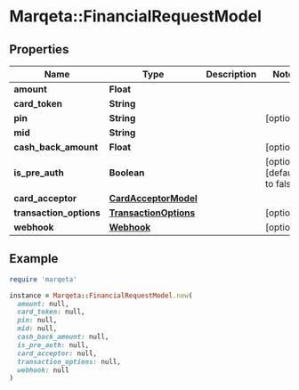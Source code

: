 # Marqeta::FinancialRequestModel

## Properties

| Name | Type | Description | Notes |
| ---- | ---- | ----------- | ----- |
| **amount** | **Float** |  |  |
| **card_token** | **String** |  |  |
| **pin** | **String** |  | [optional] |
| **mid** | **String** |  |  |
| **cash_back_amount** | **Float** |  | [optional] |
| **is_pre_auth** | **Boolean** |  | [optional][default to false] |
| **card_acceptor** | [**CardAcceptorModel**](CardAcceptorModel.md) |  |  |
| **transaction_options** | [**TransactionOptions**](TransactionOptions.md) |  | [optional] |
| **webhook** | [**Webhook**](Webhook.md) |  | [optional] |

## Example

```ruby
require 'marqeta'

instance = Marqeta::FinancialRequestModel.new(
  amount: null,
  card_token: null,
  pin: null,
  mid: null,
  cash_back_amount: null,
  is_pre_auth: null,
  card_acceptor: null,
  transaction_options: null,
  webhook: null
)
```

